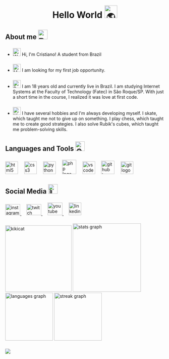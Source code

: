 <h1 align="center">Hello World <img src="https://fonts.gstatic.com/s/e/notoemoji/latest/1f30e/512.gif" alt="🌎" width="40" height="40"></h1>

###

<h2 align="left">About me <img src="https://fonts.gstatic.com/s/e/notoemoji/latest/270f_fe0f/512.gif" alt="✏" width="30" height="30"></h2>

###

- <img src="https://raw.githubusercontent.com/Tarikul-Islam-Anik/Animated-Fluent-Emojis/master/Emojis/Hand%20gestures/Waving%20Hand.png" alt="Waving Hand" width="25" height="25" /> Hi, I'm Cristiano! A student from Brazil

###

- <img src="https://raw.githubusercontent.com/Tarikul-Islam-Anik/Telegram-Animated-Emojis/main/Objects/Magnifying%20Glass%20Tilted%20Left.webp" alt="Magnifying Glass Tilted Left" width="25" height="25" /> I am looking for my first job opportunity.

###

- <img src="https://raw.githubusercontent.com/Tarikul-Islam-Anik/Telegram-Animated-Emojis/main/Objects/Books.webp" alt="Books" width="25" height="25" /> I am 18 years old and currently live in Brazil. I am studying Internet Systems at the Faculty of Technology (Fatec) in São Roque/SP. With just a short time in the course, I realized it was love at first code.

###

- <img src="https://raw.githubusercontent.com/Tarikul-Islam-Anik/Telegram-Animated-Emojis/main/Animals%20and%20Nature/High%20Voltage.webp" alt="High Voltage" width="25" height="25" /> I have several hobbies and I'm always developing myself. I skate, which taught me not to give up on something. I play chess, which taught me to create good strategies. I also solve Rubik's cubes, which taught me problem-solving skills.

###

<h2 align="left">Languages and Tools <img src="https://fonts.gstatic.com/s/e/notoemoji/latest/2699_fe0f/512.gif" alt="⚙" width="30" height="30"></h2>

###

<div align="left">
  <img src="https://cdn.jsdelivr.net/gh/devicons/devicon/icons/html5/html5-original.svg" height="40" alt="html5 logo"  />
  <img width="12" />
  <img src="https://cdn.jsdelivr.net/gh/devicons/devicon/icons/css3/css3-original.svg" height="40" alt="css3 logo"  />
  <img width="12" />
  <img src="https://cdn.jsdelivr.net/gh/devicons/devicon/icons/python/python-original.svg" height="40" alt="python logo"  />
  <img width="12" />
  <img src="https://cdn.jsdelivr.net/gh/devicons/devicon/icons/php/php-original.svg" height="45" alt="php logo"  />
  <img width="12" />
  <img src="https://cdn.jsdelivr.net/gh/devicons/devicon/icons/vscode/vscode-original.svg" height="40" alt="vscode logo"  />
  <img width="12" />
  <img src="https://skillicons.dev/icons?i=github" height="42" alt="github logo"  />
  <img width="12" />
  <img src="https://cdn.jsdelivr.net/gh/devicons/devicon/icons/git/git-original.svg" height="40" alt="git logo"  />
  
</div>

###

<h2 align="left">Social Media <img src="https://fonts.gstatic.com/s/e/notoemoji/latest/1f4f8/512.gif" alt="📸" width="30" height="30"></h2>

###

<div align="left">
  <a href="https://www.instagram.com/cristianoalvcobello/" target="_blank">
    <img src="https://raw.githubusercontent.com/maurodesouza/profile-readme-generator/master/src/assets/icons/social/instagram/default.svg" width="47" height="35" alt="instagram logo" />
  </a>
  <img width="12" />
  <a href="https://www.twitch.tv/cristianoalvcobello" target="_blank">
    <img src="https://raw.githubusercontent.com/maurodesouza/profile-readme-generator/master/src/assets/icons/social/twitch/default.svg" width="47" height="35" alt="twitch logo"  />
  </a>
  <img width="12" />
  <a href="https://www.youtube.com/channel/UCYVxy4MLkg7G0y3dX2mRvSQ" target="_blank">
    <img src="https://raw.githubusercontent.com/maurodesouza/profile-readme-generator/master/src/assets/icons/social/youtube/default.svg" width="47" height="40" alt="youtube logo"  />
  </a>
  <img width="12" />
  <a href="https://linkedin.com/in/cristiano-alves-cobello-76b456325" target="_blank">
    <img src="https://cdn.jsdelivr.net/gh/devicons/devicon/icons/linkedin/linkedin-original.svg" height="40" alt="linkedin logo"  />
  </a>
</div>

###

<div align="left">
  <img src="https://github.com/CristianoAlvCobello/CristianoAlvCobello/assets/172451127/2401397b-fdb7-401f-a740-e5705324c9d7" alt="kikicat" height="210">
  <img src="https://github-readme-stats.vercel.app/api?username=CristianoAlvCobello&hide_title=false&hide_rank=false&show_icons=true&include_all_commits=true&count_private=true&disable_animations=false&theme=tokyonight&locale=en&hide_border=true" height="216" alt="stats graph"/>
  <img src="https://github-readme-stats.vercel.app/api/top-langs?username=CristianoAlvCobello&locale=en&hide_title=false&layout=compact&card_width=320&langs_count=5&theme=tokyonight&hide_border=true&order=2" height="151" alt="languages graph"/>
  <img src="https://streak-stats.demolab.com?user=CristianoAlvCobello&locale=en&mode=weekly&theme=tokyonight&hide_border=true&border_radius=5&order=3" height="151" alt="streak graph"/>
</div>

###

<img align="left" src="https://github.com/CristianoAlvCobello/CristianoAlvCobello/assets/172451127/2d473cae-f7a7-4db5-b2d1-024ba961697a"/>

###
